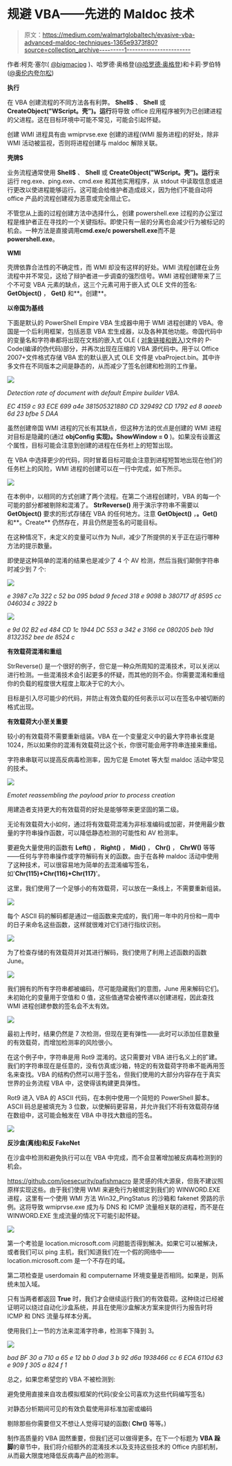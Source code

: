 # 规避 VBA——先进的 Maldoc 技术

> 原文：<https://medium.com/walmartglobaltech/evasive-vba-advanced-maldoc-techniques-1365e9373f80?source=collection_archive---------1----------------------->

作者:柯克·塞尔( [@bigmacjpg](https://twitter.com/bigmacjpg) )、哈罗德·奥格登([@哈罗德·奥格登](https://twitter.com/haroldogden))和卡莉·罗伯特([@奥伦内夸尔松](https://twitter.com/OrOneEqualsOne))

**执行**

在 VBA 创建流程的不同方法各有利弊。 **Shell$** 、 **Shell** 或 **CreateObject("WScript。壳”)。运行**将导致 office 应用程序被列为已创建进程的父进程。这在目标环境中可能不常见，可能会引起怀疑。

创建 WMI 进程具有由 wmiprvse.exe 创建的进程(WMI 服务进程)的好处，除非 WMI 活动被监视，否则将进程创建与 maldoc 解除关联。

**壳牌$**

业务流程通常使用 **Shell$** 、 **Shell** 或 **CreateObject("WScript。壳”)。运行**来运行 reg.exe、ping.exe、cmd.exe 和其他实用程序，从 stdout 中读取信息或进行更改以使进程能够运行。这可能会给维护者造成歧义，因为他们不能自动将 office 产品的流程创建视为恶意或完全阻止它。

不管您从上面的过程创建方法中选择什么，创建 powershell.exe 过程的办公室过程是维护者正在寻找的一个关键指标。即使只有一层的分离也会减少行为被标记的机会。一种方法是直接调用**cmd.exe/c powershell.exe**而不是**powershell.exe**。

**WMI**

壳牌依靠合法性的不确定性，而 WMI 却没有这样的好处。WMI 流程创建在业务流程中并不常见，这给了辩护者进一步调查的强烈信号。WMI 进程创建带来了三个不可变 VBA 元素的缺点，这三个元素可用于嵌入式 OLE 文件的签名: **GetObject()** ， **Get()** 和**。创建**。

**以帝国为基线**

下面是默认的 PowerShell Empire VBA 生成器中用于 WMI 进程创建的 VBA。帝国是一个后利用框架，包括恶意 VBA 宏生成器，以及各种其他功能。帝国代码中的变量名和字符串都将出现在文档的嵌入式 OLE ( [对象链接和嵌入](https://msdn.microsoft.com/en-us/library/19z074ky.aspx))文件的 P-Code(编译的伪代码)部分，并再次出现在压缩的 VBA 源代码中。用于以 Office 2007+文件格式存储 VBA 宏的默认嵌入式 OLE 文件是 vbaProject.bin。其中许多文件在不同版本之间是静态的，从而减少了签名创建和检测的工作量。

![](img/27ef8ffdb31e58071bd58b90b3c2f589.png)

*Detection rate of document with default Empire builder VBA.*

*EC 4159 c 93 ECE 699 a4e 381505321880 CD 329492 CD 1792 ed 8 aaeeb 6d 23 bfbe 5 DAA*

虽然创建帝国 WMI 进程的冗长有其缺点，但这种方法的优点是创建的 WMI 进程对目标是隐藏的(通过 **objConfig 实现)。ShowWindow = 0** )。如果没有设置这个属性，目标可能会注意到创建的进程在任务栏上的短暂出现。

在 VBA 中选择更少的代码，同时冒着目标可能会注意到进程短暂地出现在他们的任务栏上的风险，WMI 进程的创建可以在一行中完成，如下所示。

![](img/7cdf1b2b7b51ee49f69f2fe94a719ae2.png)

在本例中，以相同的方式创建了两个流程。在第二个进程创建时，VBA 的每一个可能的部分都被剔除和混淆了。 **StrReverse()** 用于演示字符串不需要以 **GetObject()** 要求的形式存储在 VBA 的任何地方。注意 **GetObject()** ，**。Get()** 和**。Create** 仍然存在，并且仍然是签名的可能目标。

在这种情况下，未定义的变量可以作为 Null，减少了所提供的关于正在运行哪种方法的提示数量。

即使是这种简单的混淆的结果也是减少了 4 个 AV 检测，然后当我们颠倒字符串时减少到 7 个:

![](img/939826e2b552804e1a6109b78a36d438.png)

*e 3987 c7a 322 c 52 ba 095 bdad 9 feced 318 e 9098 b 380717 df 8595 cc 046034 c 3922 b*

![](img/cc072352980c930ae4622061342ac657.png)

*e 9d 02 B2 ed 484 CD 1c 1944 DC 553 a 342 e 3166 ce 080205 beb 19d 8132352 bee de 8524 c*

**有效载荷混淆和重组**

StrReverse() 是一个很好的例子，但它是一种众所周知的混淆技术，可以关闭以进行检测。一些混淆技术会引起更多的怀疑，而其他的则不会。你需要混淆和重组你的负载的程度很大程度上取决于它的大小。

目标是引入尽可能少的代码，并防止有效负载的任何表示以可以在签名中被切断的格式出现。

**有效载荷大小至关重要**

较小的有效载荷不需要重新组装。VBA 在一个变量定义中的最大字符串长度是 1024，所以如果你的混淆有效载荷比这个长，你很可能会用字符串连接来重组。

字符串串联可以提高反病毒检测率，因为它是 Emotet 等大型 maldoc 活动中常见的技术。

![](img/7b77523ebb2a5488629d4d51789eda11.png)

*Emotet reassembling the payload prior to process creation*

用建造者支持更大的有效载荷的好处是能够带来更坚固的第二级。

无论有效载荷大小如何，通过将有效载荷混淆为非标准编码或加密，并使用最少数量的字符串操作函数，可以降低静态检测的可能性和 AV 检测率。

要避免大量使用的函数有 **Left()** ， **Right()** ， **Mid()** ， **Chr()** ， **ChrW()** 等等——任何与字符串操作或字符解码有关的函数。由于在各种 maldoc 活动中使用了这种技术，可以很容易地为简单的去混淆编写签名，如'**Chr(115)+Chr(116)+Chr(117)**'。

这里，我们使用了一个足够小的有效载荷，可以放在一条线上，不需要重新组装。

![](img/e20a07e66e3dda5a612559dce821b6d0.png)

每个 ASCII 码的解码都是通过一组函数来完成的，我们用一年中的月份和一周中的日子来命名这些函数，这样就很难对它们进行指纹识别。

![](img/a2ba0e95770f29edcf6a9ec4cf043b66.png)

为了检查存储的有效载荷并对其进行解码，我们使用了利用上述函数的函数 June。

![](img/a58c49e56e0ffb3d6b4fa62a73ea8c3c.png)

我们拥有的所有字符串都被编码，尽可能隐藏我们的意图，June 用来解码它们。未初始化的变量用于空值和 0 值，这些值通常会被传递以创建进程，因此查找 WMI 进程创建参数的签名会不太有效。

![](img/a82fae39e0d4ac3f4fd000c22d4daa1c.png)

最初上传时，结果仍然是 7 次检测，但现在更有弹性——此时可以添加任意数量的有效载荷，而增加检测率的风险很小。

在这个例子中，字符串是用 Rot9 混淆的。这只需要对 VBA 进行名义上的扩建。我们的字符串现在是任意的，没有仿真或沙箱，特定的有效载荷字符串不能再用签名来查找。VBA 的结构仍然可以用于签名，但我们使用的大部分内容存在于真实世界的业务流程 VBA 中，这使得该构建更具弹性。

Rot9 进入 VBA 的 ASCII 代码，在本例中使用一个简短的 PowerShell 脚本。ASCII 码总是被填充为 3 位数，以使解码更容易，并允许我们不将有效载荷存储在数组中，这可能会触发在 VBA 中寻找大数组的签名。

![](img/aa2c344453f29aa66250e6016de09c14.png)

**反沙盒(离线)和反 FakeNet**

在沙盒中检测和避免执行可以在 VBA 中完成，而不会显著增加被反病毒检测到的机会。

https://github.com/joesecurity/pafishmacro 是灵感的伟大源泉，但我不建议照原样实现这些。由于我们使用 WMI 来避免行为被绑定到我们的 WINWORD.EXE 进程，这里有一个使用 WMI 方法 Win32_PingStatus 的沙箱和 fakenet 旁路的示例。这将导致 wmiprvse.exe 成为与 DNS 和 ICMP 流量相关联的进程，而不是在 WINWORD.EXE 生成流量的情况下可能引起怀疑。

![](img/1d1b1053d75733d44045cb656c159f7a.png)

第一个考验是 location.microsoft.com 问题能否得到解决。如果它可以被解决，或者我们可以 ping 主机，我们知道我们在一个假的网络中——location.microsoft.com 是一个不存在的域。

第二项检查是 userdomain 和 computername 环境变量是否相同。如果是，则系统未加入域。

只有当两者都返回 **True** 时，我们才会继续运行我们的有效载荷。这种绕过已经被证明可以绕过自动化沙盒系统，并且在使用沙盒解决方案来提供行为报告时将 ICMP 和 DNS 流量与样本分离。

使用我们上一节的方法来混淆字符串，检测率下降到 3。

![](img/345be30918fd128c820200d5ded73ef0.png)

*bad BF 30 a 710 a 65 e 12 bb 0 dad 3 b 92 d6a 1938466 cc 6 ECA 6110d 63 e 909 f 305 a 824 f 1*

总之，如果您希望您的 VBA 不被检测到:

避免使用直接来自攻击模拟框架的代码(安全公司喜欢为这些代码编写签名)

对静态分析期间可见的有效负载使用非标准加密或编码

剔除那些你需要但又不想让人觉得可疑的函数( **Chr()** 等等。)

制作高质量的 VBA 固然重要，但我们还可以做得更多。在下一个标题为 **VBA 跺脚**的章节中，我们将介绍额外的混淆技术以及支持这些技术的 Office 内部机制，从而最大限度地降低反病毒产品的检测率。